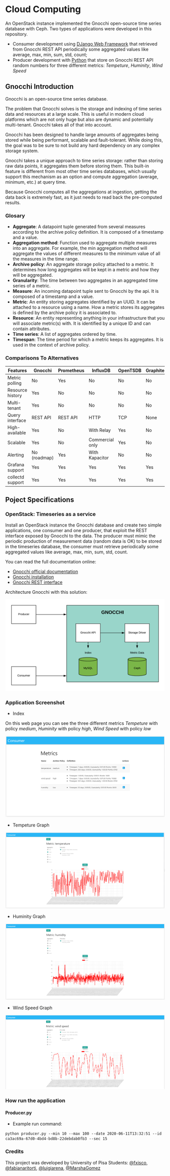 
# Cloud Computing

An OpenStack instance implemented the Gnocchi open-source time series database with Ceph. Two types of applications were developed in this repository.

- Consumer development using [DJango Web Framework](https://www.djangoproject.com/) that retrieved from Gnocchi REST API periodically some aggregated values like average, max, min, sum, std, count;  
- Producer development with [Python](https://www.python.org/) that store on Gnocchi REST API random numbers for three different metrics: _Tempeture_, _Huminity_, _Wind Speed_

## Gnocchi Introduction

Gnocchi is an open-source time series database.

The problem that Gnocchi solves is the storage and indexing of time series data and resources at a large scale. This is useful in modern cloud platforms which are not only huge but also are dynamic and potentially multi-tenant. Gnocchi takes all of that into account.

Gnocchi has been designed to handle large amounts of aggregates being stored while being performant, scalable and fault-tolerant. While doing this, the goal was to be sure to not build any hard dependency on any complex storage system.

Gnocchi takes a unique approach to time series storage: rather than storing raw data points, it aggregates them before storing them. This built-in feature is different from most other time series databases, which usually support this mechanism as an option and compute aggregation (average, minimum, etc.) at query time.

Because Gnocchi computes all the aggregations at ingestion, getting the data back is extremely fast, as it just needs to read back the pre-computed results.

### Glosary 

* **Aggregate**: A datapoint tuple generated from several measures according to the archive policy definition. It is composed of a timestamp and a value.
* **Aggregation method**: Function used to aggregate multiple measures into an aggregate. For example, the min aggregation method will aggregate the values of different measures to the minimum value of all the measures in the time range.
* **Archive policy**: An aggregate storage policy attached to a metric. It determines how long aggregates will be kept in a metric and how they will be aggregated.
* **Granularity**: The time between two aggregates in an aggregated time series of a metric.
* **Measure**: An incoming datapoint tuple sent to Gnocchi by the api. It is composed of a timestamp and a value.
* **Metric**: An entity storing aggregates identified by an UUID. It can be attached to a resource using a name. How a metric stores its aggregates is defined by the archive policy it is associated to.
* **Resource**: An entity representing anything in your infrastructure that you will associate metric(s) with. It is identified by a unique ID and can contain attributes.
* **Time series**: A list of aggregates ordered by time.
* **Timespan**: The time period for which a metric keeps its aggregates. It is used in the context of archive policy.

### Comparisons To Alternatives

Features	                    |Gnocchi	    |Prometheus	|InfluxDB	        |OpenTSDB	|Graphite|
|---|---|---|---|---|---|           
|Metric polling	              |No	          |Yes        |No	                |No	    |No|
|Resource history	            |Yes	        |No	        |No	                |No	    |No|
|Multi-tenant	                |Yes	        |No	        |No	                |No	    |No|
|Query interface	            |REST API	    |REST API	  |HTTP	              | TCP	  |None|
|High-available	              |Yes	        |No	        |With Relay	        |Yes	  |No|
|Scalable	                    |Yes	        |No	        |Commercial only	  |Yes	  |No|
|Alerting	                    |No (roadmap)	|Yes	      |With Kapacitor	    |No	    |No|
|Grafana support	            |Yes	        |Yes        |Yes                |Yes	  |Yes|
|collectd support	            |Yes	        |Yes        |Yes                |Yes	  |Yes|

## Poject Specifications

### OpenStack: Timeseries as a service

Install an OpenStack instance the Gnocchi database and create two simple applications, one consumer and one producer, that exploit the REST interface exposed by Gnocchi to  the data. The producer must mimic the periodic production of measurement data (random data is OK) to be stored in the timeseries database, the consumer must retrieve periodically some aggregated values like average, max, min, sum, std, count.

You can read the full documentation online:

- [Gnocchi official documentation](http://gnocchi.osci.io)
- [Gnocchi installation](https://jaas.ai/gnocchi/37)
- [Gnocchi REST interface](https://gnocchi.xyz/rest.html)

Architecture Gnocchi with this solution:

![Index](documentation/img/Gnocchi.png)

### Application Screenshot

- Index

On this web page you can see the three different metrics _Tempeture_ with policy _medium_, _Huminity_ with policy _high_, _Wind Speed_ with policy _low_

![Index](documentation/img/Gnocchi-index.PNG)

- Tempeture Graph

![Tempeture](documentation/img/Gnocchi-Graphical-Tempeture.PNG)

- Huminity Graph

![Huminity](documentation/img/Gnocchi-Graphical-Huminity.PNG)

- Wind Speed Graph

![Wind Speed](documentation/img/Gnocchi-Graphical-WindSpeed.PNG)

### How run the application
#### Producer.py

* Example run command:
```ssh
python producer.py --min 10 --max 100 --date 2020-06-11T13:32:51 --id ca3ac69a-67d0-4bd4-bd8b-22debdab0fb3 --sec 15
```

### Credits

This project was developed by University of Pisa Students: [@fxisco](https://github.com/fxisco), [@fabianaritorti](https://github.com/fabianaritorti), [@luigiarena](https://github.com/luigiarena), [@MarshaGomez](https://github.com/MarshaGomez)
